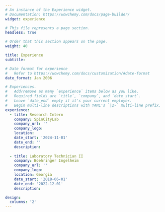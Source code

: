 ```yaml
---
# An instance of the Experience widget.
# Documentation: https://wowchemy.com/docs/page-builder/
widget: experience

# This file represents a page section.
headless: true

# Order that this section appears on the page.
weight: 40

title: Experience
subtitle:

# Date format for experience
#   Refer to https://wowchemy.com/docs/customization/#date-format
date_format: Jan 2006

# Experiences.
#   Add/remove as many `experience` items below as you like.
#   Required fields are `title`, `company`, and `date_start`.
#   Leave `date_end` empty if it's your current employer.
#   Begin multi-line descriptions with YAML's `|2-` multi-line prefix.
experience:
  - title: Research Intern
    company: SpinCityLab
    company_url: ''
    company_logo:
    location: 
    date_start: '2024-11-01'
    date_end: ''
    description:
        
  - title: Laboratory Technician II
    company: Boehringer Ingelheim
    company_url: ''
    company_logo:
    location: Georgia
    date_start: '2018-06-01'
    date_end: '2022-12-01'
    description:

design:
  columns: '2'
---
```

